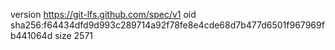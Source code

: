 version https://git-lfs.github.com/spec/v1
oid sha256:f64434dfd9d993c289714a92f78fe8e4cde68d7b477d6501f967969fb441064d
size 2571
